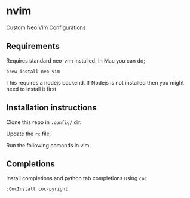 # nvim
Custom Neo Vim Configurations


## Requirements 
Requires standard neo-vim installed. In Mac you can do;

```
brew install neo-vim
```
This requires a nodejs backend. If Nodejs is not installed then you might need to install it first. 

## Installation instructions
Clone this repo in `.config/` dir. 

Update the `rc` file. 

Run the following comands in vim. 
## Completions
Install completions and python tab completions using `coc`. 

```
:CocInstall coc-pyright
```

